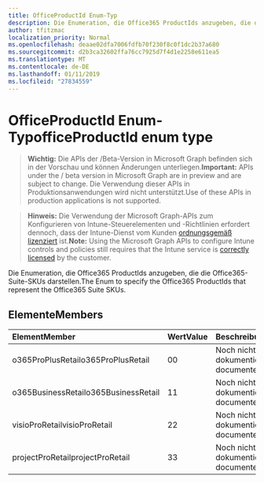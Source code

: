 ```yaml
---
title: OfficeProductId Enum-Typ
description: Die Enumeration, die Office365 ProductIds anzugeben, die die Office365-Suite-SKUs darstellen.
author: tfitzmac
localization_priority: Normal
ms.openlocfilehash: deaae02dfa7006fdfb70f230f8c0f1dc2b37a680
ms.sourcegitcommit: d2b3ca32602ffa76cc7925d7f4d1e2258e611ea5
ms.translationtype: MT
ms.contentlocale: de-DE
ms.lasthandoff: 01/11/2019
ms.locfileid: "27834559"
---
```

# <a name="officeproductid-enum-type"></a><span data-ttu-id="854f3-103">OfficeProductId Enum-Typ</span><span class="sxs-lookup"><span data-stu-id="854f3-103">officeProductId enum type</span></span>

> <span data-ttu-id="854f3-104">**Wichtig:** Die APIs der /Beta-Version in Microsoft Graph befinden sich in der Vorschau und können Änderungen unterliegen.</span><span class="sxs-lookup"><span data-stu-id="854f3-104">**Important:** APIs under the / beta version in Microsoft Graph are in preview and are subject to change.</span></span> <span data-ttu-id="854f3-105">Die Verwendung dieser APIs in Produktionsanwendungen wird nicht unterstützt.</span><span class="sxs-lookup"><span data-stu-id="854f3-105">Use of these APIs in production applications is not supported.</span></span>

> <span data-ttu-id="854f3-106">**Hinweis:** Die Verwendung der Microsoft Graph-APIs zum Konfigurieren von Intune-Steuerelementen und -Richtlinien erfordert dennoch, dass der Intune-Dienst vom Kunden [ordnungsgemäß lizenziert](https://go.microsoft.com/fwlink/?linkid=839381) ist.</span><span class="sxs-lookup"><span data-stu-id="854f3-106">**Note:** Using the Microsoft Graph APIs to configure Intune controls and policies still requires that the Intune service is [correctly licensed](https://go.microsoft.com/fwlink/?linkid=839381) by the customer.</span></span>

<span data-ttu-id="854f3-107">Die Enumeration, die Office365 ProductIds anzugeben, die die Office365-Suite-SKUs darstellen.</span><span class="sxs-lookup"><span data-stu-id="854f3-107">The Enum to specify the Office365 ProductIds that represent the Office365 Suite SKUs.</span></span>
## <a name="members"></a><span data-ttu-id="854f3-108">Elemente</span><span class="sxs-lookup"><span data-stu-id="854f3-108">Members</span></span>
|<span data-ttu-id="854f3-109">Element</span><span class="sxs-lookup"><span data-stu-id="854f3-109">Member</span></span>|<span data-ttu-id="854f3-110">Wert</span><span class="sxs-lookup"><span data-stu-id="854f3-110">Value</span></span>|<span data-ttu-id="854f3-111">Beschreibung</span><span class="sxs-lookup"><span data-stu-id="854f3-111">Description</span></span>|
|:---|:---|:---|
|<span data-ttu-id="854f3-112">o365ProPlusRetail</span><span class="sxs-lookup"><span data-stu-id="854f3-112">o365ProPlusRetail</span></span>|<span data-ttu-id="854f3-113">0</span><span class="sxs-lookup"><span data-stu-id="854f3-113">0</span></span>|<span data-ttu-id="854f3-114">Noch nicht dokumentiert</span><span class="sxs-lookup"><span data-stu-id="854f3-114">Not yet documented</span></span>|
|<span data-ttu-id="854f3-115">o365BusinessRetail</span><span class="sxs-lookup"><span data-stu-id="854f3-115">o365BusinessRetail</span></span>|<span data-ttu-id="854f3-116">1</span><span class="sxs-lookup"><span data-stu-id="854f3-116">1</span></span>|<span data-ttu-id="854f3-117">Noch nicht dokumentiert</span><span class="sxs-lookup"><span data-stu-id="854f3-117">Not yet documented</span></span>|
|<span data-ttu-id="854f3-118">visioProRetail</span><span class="sxs-lookup"><span data-stu-id="854f3-118">visioProRetail</span></span>|<span data-ttu-id="854f3-119">2</span><span class="sxs-lookup"><span data-stu-id="854f3-119">2</span></span>|<span data-ttu-id="854f3-120">Noch nicht dokumentiert</span><span class="sxs-lookup"><span data-stu-id="854f3-120">Not yet documented</span></span>|
|<span data-ttu-id="854f3-121">projectProRetail</span><span class="sxs-lookup"><span data-stu-id="854f3-121">projectProRetail</span></span>|<span data-ttu-id="854f3-122">3</span><span class="sxs-lookup"><span data-stu-id="854f3-122">3</span></span>|<span data-ttu-id="854f3-123">Noch nicht dokumentiert</span><span class="sxs-lookup"><span data-stu-id="854f3-123">Not yet documented</span></span>|





